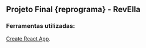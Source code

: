 ## Projeto Final {reprograma}  - RevElla

### Ferramentas utilizadas: 

[Create React App](https://github.com/facebook/create-react-app).

